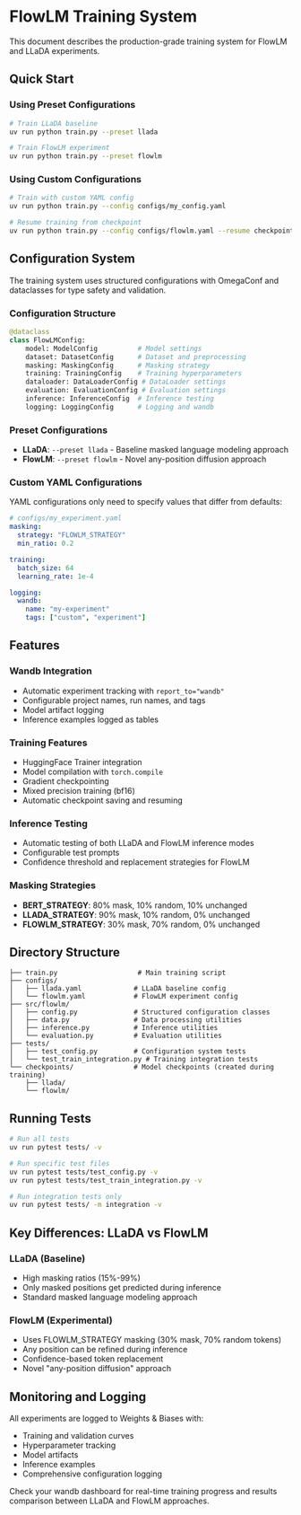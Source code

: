 # FlowLM Training System

This document describes the production-grade training system for FlowLM and LLaDA experiments.

## Quick Start

### Using Preset Configurations

```bash
# Train LLaDA baseline
uv run python train.py --preset llada

# Train FlowLM experiment
uv run python train.py --preset flowlm
```

### Using Custom Configurations

```bash
# Train with custom YAML config
uv run python train.py --config configs/my_config.yaml

# Resume training from checkpoint
uv run python train.py --config configs/flowlm.yaml --resume checkpoints/flowlm/checkpoint-1000
```

## Configuration System

The training system uses structured configurations with OmegaConf and dataclasses for type safety and validation.

### Configuration Structure

```python
@dataclass
class FlowLMConfig:
    model: ModelConfig          # Model settings
    dataset: DatasetConfig      # Dataset and preprocessing
    masking: MaskingConfig      # Masking strategy
    training: TrainingConfig    # Training hyperparameters
    dataloader: DataLoaderConfig # DataLoader settings
    evaluation: EvaluationConfig # Evaluation settings
    inference: InferenceConfig  # Inference testing
    logging: LoggingConfig      # Logging and wandb
```

### Preset Configurations

- **LLaDA**: `--preset llada` - Baseline masked language modeling approach
- **FlowLM**: `--preset flowlm` - Novel any-position diffusion approach

### Custom YAML Configurations

YAML configurations only need to specify values that differ from defaults:

```yaml
# configs/my_experiment.yaml
masking:
  strategy: "FLOWLM_STRATEGY"
  min_ratio: 0.2

training:
  batch_size: 64
  learning_rate: 1e-4

logging:
  wandb:
    name: "my-experiment"
    tags: ["custom", "experiment"]
```

## Features

### Wandb Integration

- Automatic experiment tracking with `report_to="wandb"`
- Configurable project names, run names, and tags
- Model artifact logging
- Inference examples logged as tables

### Training Features

- HuggingFace Trainer integration
- Model compilation with `torch.compile`
- Gradient checkpointing
- Mixed precision training (bf16)
- Automatic checkpoint saving and resuming

### Inference Testing

- Automatic testing of both LLaDA and FlowLM inference modes
- Configurable test prompts
- Confidence threshold and replacement strategies for FlowLM

### Masking Strategies

- **BERT_STRATEGY**: 80% mask, 10% random, 10% unchanged
- **LLADA_STRATEGY**: 90% mask, 10% random, 0% unchanged
- **FLOWLM_STRATEGY**: 30% mask, 70% random, 0% unchanged

## Directory Structure

```
├── train.py                    # Main training script
├── configs/
│   ├── llada.yaml             # LLaDA baseline config
│   └── flowlm.yaml            # FlowLM experiment config
├── src/flowlm/
│   ├── config.py              # Structured configuration classes
│   ├── data.py                # Data processing utilities
│   ├── inference.py           # Inference utilities
│   └── evaluation.py          # Evaluation utilities
├── tests/
│   ├── test_config.py         # Configuration system tests
│   └── test_train_integration.py # Training integration tests
└── checkpoints/               # Model checkpoints (created during training)
    ├── llada/
    └── flowlm/
```

## Running Tests

```bash
# Run all tests
uv run pytest tests/ -v

# Run specific test files
uv run pytest tests/test_config.py -v
uv run pytest tests/test_train_integration.py -v

# Run integration tests only
uv run pytest tests/ -m integration -v
```

## Key Differences: LLaDA vs FlowLM

### LLaDA (Baseline)
- High masking ratios (15%-99%)
- Only masked positions get predicted during inference
- Standard masked language modeling approach

### FlowLM (Experimental)
- Uses FLOWLM_STRATEGY masking (30% mask, 70% random tokens)
- Any position can be refined during inference
- Confidence-based token replacement
- Novel "any-position diffusion" approach

## Monitoring and Logging

All experiments are logged to Weights & Biases with:
- Training and validation curves
- Hyperparameter tracking
- Model artifacts
- Inference examples
- Comprehensive configuration logging

Check your wandb dashboard for real-time training progress and results comparison between LLaDA and FlowLM approaches.
